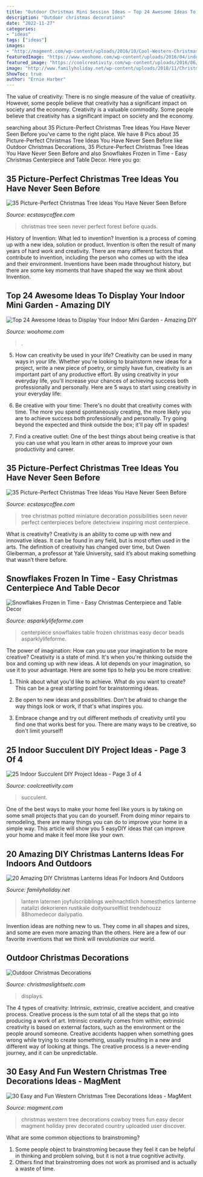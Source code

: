 ```yaml
---
title: "Outdoor Christmas Mini Session Ideas ~ Top 24 Awesome Ideas To Display Your Indoor Mini Garden"
description: "Outdoor christmas decorations"
date: "2022-11-27"
categories:
- "ideas"
tags: ["ideas"]
images:
- "http://magment.com/wp-content/uploads/2016/10/Cool-Western-Christmas-Tree-Ideas.jpg"
featuredImage: "https://www.woohome.com/wp-content/uploads/2016/04/indoor-garden-projects-7.jpg"
featured_image: "https://coolcreativity.com/wp-content/uploads/2016/06/Driftwood-succulents-Planter.jpg"
image: "http://www.familyholiday.net/wp-content/uploads/2018/11/Christmas-lantern-1.jpg"
ShowToc: true
author: "Ernie Harber"
---
```



The value of creativity: There is no single measure of the value of creativity. However, some people believe that creativity has a significant impact on society and the economy.
Creativity is a valuable commodity. Some people believe that creativity has a significant impact on society and the economy.

	

		
searching about 35 Picture-Perfect Christmas Tree Ideas You Have Never Seen Before you've came to the right place. We have 8 Pics about 35 Picture-Perfect Christmas Tree Ideas You Have Never Seen Before like Outdoor Christmas Decorations, 35 Picture-Perfect Christmas Tree Ideas You Have Never Seen Before and also Snowflakes Frozen in Time - Easy Christmas Centerpiece and Table Decor. Here you go:
		
    
## 35 Picture-Perfect Christmas Tree Ideas You Have Never Seen Before

<img loading=lazy src="https://i1.wp.com/www.ecstasycoffee.com/wp-content/uploads/2017/11/Minimal-Festive-Forest.jpg?resize=750%2C1259" onerror="this.onerror=null;this.src='https://tse1.mm.bing.net/th?id=OIP.5rhWLEMezQ9nsdhF-mJeawHaMb&amp;pid=15.1';" alt="35 Picture-Perfect Christmas Tree Ideas You Have Never Seen Before">

_Source: ecstasycoffee.com_

>christmas tree seen never perfect forest before quads. 

	

History of Invention: What led to invention?
Invention is a process of coming up with a new idea, solution or product. Invention is often the result of many years of hard work and creativity. There are many different factors that contribute to invention, including the person who comes up with the idea and their environment. Inventions have been made throughout history, but there are some key moments that have shaped the way we think about Invention.

    
## Top 24 Awesome Ideas To Display Your Indoor Mini Garden - Amazing DIY

<img loading=lazy src="https://www.woohome.com/wp-content/uploads/2016/04/indoor-garden-projects-7.jpg" onerror="this.onerror=null;this.src='https://tse2.mm.bing.net/th?id=OIP.Jg8ZkFUgalnN1LSGhJEcLQHaPZ&amp;pid=15.1';" alt="Top 24 Awesome Ideas to Display Your Indoor Mini Garden - Amazing DIY">

_Source: woohome.com_

>. 

	

5. How can creativity be used in your life?
Creativity can be used in many ways in your life. Whether you're looking to brainstorm new ideas for a project, write a new piece of poetry, or simply have fun, creativity is an important part of any productive effort. By using creativity in your everyday life, you'll increase your chances of achieving success both professionally and personally. Here are 5 ways to start using creativity in your everyday life:
1. Be creative with your time: There's no doubt that creativity comes with time. The more you spend spontaneously creating, the more likely you are to achieve success both professionally and personally. Try going beyond the expected and think outside the box; it'll pay off in spades!

2. Find a creative outlet: One of the best things about being creative is that you can use what you learn in other areas to improve your own productivity and career.

    
## 35 Picture-Perfect Christmas Tree Ideas You Have Never Seen Before

<img loading=lazy src="https://i2.wp.com/www.ecstasycoffee.com/wp-content/uploads/2017/11/Miniature-Potted-Possibilities.jpg?resize=728%2C1053" onerror="this.onerror=null;this.src='https://tse1.mm.bing.net/th?id=OIP.w5JhPNy3Mizb8vWaJRp9WQHaKt&amp;pid=15.1';" alt="35 Picture-Perfect Christmas Tree Ideas You Have Never Seen Before">

_Source: ecstasycoffee.com_

>tree christmas potted miniature decoration possibilities seen never perfect centerpieces before detectview inspiring most centerpiece. 

	

What is creativity?
Creativity is an ability to come up with new and innovative ideas. It can be found in any field, but is most often used in the arts. The definition of creativity has changed over time, but Owen Gleiberman, a professor at Yale University, said it’s about making something that wasn’t there before.

    
## Snowflakes Frozen In Time - Easy Christmas Centerpiece And Table Decor

<img loading=lazy src="http://asparklylifeforme.com/wp-content/uploads/2017/12/Submerged-Snowflakes-in-Gel-Beads-Centerpiece-768x1024.jpg" onerror="this.onerror=null;this.src='https://tse3.mm.bing.net/th?id=OIP.oJorcTz7JGWD9LuaxP-PsgHaJ4&amp;pid=15.1';" alt="Snowflakes Frozen in Time - Easy Christmas Centerpiece and Table Decor">

_Source: asparklylifeforme.com_

>centerpiece snowflakes table frozen christmas easy decor beads asparklylifeforme. 

	

The power of imagination: How can you use your imagination to be more creative?
Creativity is a state of mind. It's when you're thinking outside the box and coming up with new ideas. A lot depends on your imagination, so use it to your advantage. Here are some tips to help you be more creative:
1. Think about what you'd like to achieve. What do you want to create? This can be a great starting point for brainstorming ideas.

2. Be open to new ideas and possibilities. Don't be afraid to change the way things look or work, if that's what inspires you.

3. Embrace change and try out different methods of creativity until you find one that works best for you. There are many ways to be creative, so don't limit yourself!

    
## 25 Indoor Succulent DIY Project Ideas - Page 3 Of 4

<img loading=lazy src="https://coolcreativity.com/wp-content/uploads/2016/06/Driftwood-succulents-Planter.jpg" onerror="this.onerror=null;this.src='https://tse2.mm.bing.net/th?id=OIP.XDKgt01PRjw9PevwpiKiXQHaLH&amp;pid=15.1';" alt="25 Indoor Succulent DIY Project Ideas - Page 3 of 4">

_Source: coolcreativity.com_

>succulent. 

	

One of the best ways to make your home feel like yours is by taking on some small projects that you can do yourself. From doing minor repairs to remodeling, there are many things you can do to improve your home in a simple way. This article will show you 5 easyDIY ideas that can improve your home and make it feel more like your own.

    
## 20 Amazing DIY Christmas Lanterns Ideas For Indoors And Outdoors

<img loading=lazy src="http://www.familyholiday.net/wp-content/uploads/2018/11/Christmas-lantern-1.jpg" onerror="this.onerror=null;this.src='https://tse2.mm.bing.net/th?id=OIP.Llxqef-oJ0KJBZ4CIn1EhwHaKw&amp;pid=15.1';" alt="20 Amazing DIY Christmas Lanterns Ideas For Indoors And Outdoors">

_Source: familyholiday.net_

>lantern laternen joyfulscribblings weihnachtlich homesthetics lanterne natalizi dekorieren rustikale doityourselflist trendehouzz 88homedecor dailypatio. 

	

Invention ideas are nothing new to us. They come in all shapes and sizes, and some are even more amazing than the others. Here are a few of our favorite inventions that we think will revolutionize our world.

    
## Outdoor Christmas Decorations

<img loading=lazy src="https://www.christmaslightsetc.com/images/CategoryDetail/73913/outdoor-christmas-decorations-5881ss.jpg" onerror="this.onerror=null;this.src='https://tse1.mm.bing.net/th?id=OIP.kDLO5kWf6Ptv6O-me6PNUwHaF7&amp;pid=15.1';" alt="Outdoor Christmas Decorations">

_Source: christmaslightsetc.com_

>displays. 

	

The 4 types of creativity: Intrinsic, extrinsic, creative accident, and creative process.
Creative process is the sum total of all the steps that go into producing a work of art. Intrinsic creativity comes from within; extrinsic creativity is based on external factors, such as the environment or the people around someone. Creative accidents happen when something goes wrong while trying to create something, usually resulting in a new and different way of looking at things. The creative process is a never-ending journey, and it can be unpredictable.

    
## 30 Easy And Fun Western Christmas Tree Decorations Ideas - MagMent

<img loading=lazy src="http://magment.com/wp-content/uploads/2016/10/Cool-Western-Christmas-Tree-Ideas.jpg" onerror="this.onerror=null;this.src='https://tse4.mm.bing.net/th?id=OIP.Cd2qkRTnXwQZcO9_9z9JpwHaJ4&amp;pid=15.1';" alt="30 Easy and Fun Western Christmas Tree Decorations Ideas - MagMent">

_Source: magment.com_

>christmas western tree decorations cowboy trees fun easy decor magment holiday prev decorated country uploaded user discover. 

	

What are some common objections to brainstroming?
1. Some people object to brainstroming because they feel it can be helpful in thinking and problem solving, but it is not a true cognitive activity.
2. Others find that brainstroming does not work as promised and is actually a waste of time.

